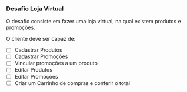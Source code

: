 ### Desafio Loja Virtual 

O desafio consiste em fazer uma loja virtual, na qual existem produtos e promoções.

O cliente deve ser capaz de: 
- [ ] Cadastrar Produtos 
- [ ] Cadastrar Promoções
- [ ] Vincular promoções a um produto 
- [ ] Editar Produtos 
- [ ] Editar Promoções
- [ ] Criar um Carrinho de compras e conferir o total 